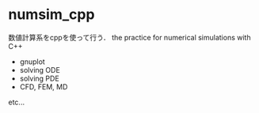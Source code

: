 # numsim_cpp
数値計算系をcppを使って行う．
the practice for numerical simulations with C++

- gnuplot
- solving ODE
- solving PDE
- CFD, FEM, MD

etc...
